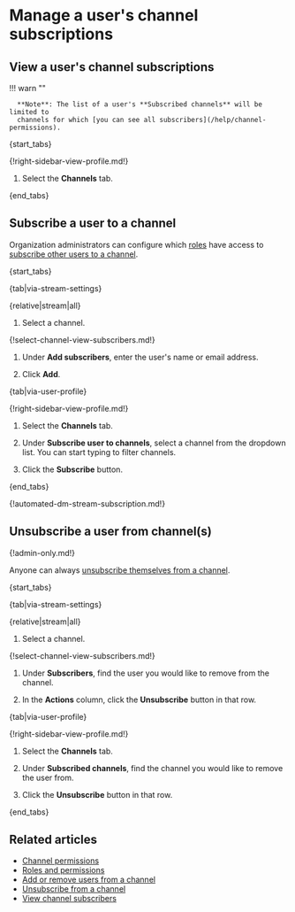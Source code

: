 # Manage a user's channel subscriptions

## View a user's channel subscriptions

!!! warn ""

      **Note**: The list of a user's **Subscribed channels** will be limited to
      channels for which [you can see all subscribers](/help/channel-permissions).

{start_tabs}

{!right-sidebar-view-profile.md!}

1. Select the **Channels** tab.

{end_tabs}

## Subscribe a user to a channel

Organization administrators can configure which
[roles](/help/roles-and-permissions) have access to [subscribe
other users to a channel][configure-invites].

{start_tabs}

{tab|via-stream-settings}

{relative|stream|all}

1. Select a channel.

{!select-channel-view-subscribers.md!}

1. Under **Add subscribers**, enter the user's name or email address.

1. Click **Add**.

{tab|via-user-profile}

{!right-sidebar-view-profile.md!}

1. Select the **Channels** tab.

1. Under **Subscribe user to channels**, select a channel from the
   dropdown list. You can start typing to filter channels.

1. Click the **Subscribe** button.

{end_tabs}

{!automated-dm-stream-subscription.md!}

## Unsubscribe a user from channel(s)

{!admin-only.md!}

Anyone can always [unsubscribe themselves from a
channel](/help/unsubscribe-from-a-channel).

{start_tabs}

{tab|via-stream-settings}

{relative|stream|all}

1. Select a channel.

{!select-channel-view-subscribers.md!}

1. Under **Subscribers**, find the user you would like
   to remove from the channel.

1. In the **Actions** column, click the **Unsubscribe** button in that row.

{tab|via-user-profile}

{!right-sidebar-view-profile.md!}

1. Select the **Channels** tab.

1. Under **Subscribed channels**, find the channel you would like
   to remove the user from.

1. Click the **Unsubscribe** button in that row.

{end_tabs}

## Related articles

* [Channel permissions](/help/channel-permissions)
* [Roles and permissions](/help/roles-and-permissions)
* [Add or remove users from a channel](/help/add-or-remove-users-from-a-channel)
* [Unsubscribe from a channel](/help/unsubscribe-from-a-channel)
* [View channel subscribers](/help/view-channel-subscribers)

[configure-invites]: /help/configure-who-can-invite-to-streams
